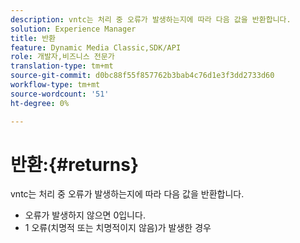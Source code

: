 ```yaml
---
description: vntc는 처리 중 오류가 발생하는지에 따라 다음 값을 반환합니다.
solution: Experience Manager
title: 반환
feature: Dynamic Media Classic,SDK/API
role: 개발자,비즈니스 전문가
translation-type: tm+mt
source-git-commit: d0bc88f55f857762b3bab4c76d1e3f3dd2733d60
workflow-type: tm+mt
source-wordcount: '51'
ht-degree: 0%

---
```



# 반환:{#returns}

vntc는 처리 중 오류가 발생하는지에 따라 다음 값을 반환합니다.

* 오류가 발생하지 않으면 0입니다.
* 1 오류(치명적 또는 치명적이지 않음)가 발생한 경우

